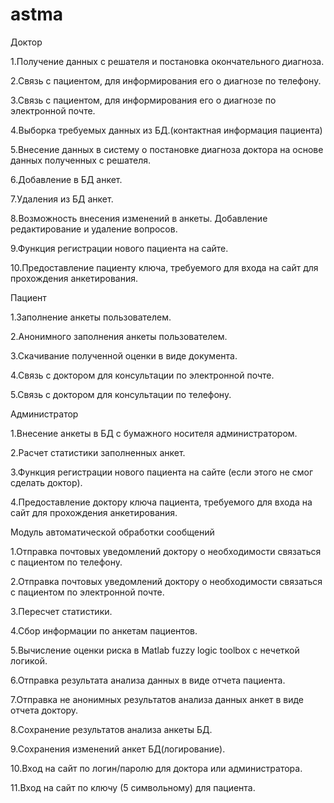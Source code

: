 # astma

Доктор

1.Получение данных с решателя и постановка окончательного диагноза.

2.Связь с пациентом, для информирования его о диагнозе по телефону.

3.Связь с пациентом, для информирования его о диагнозе по электронной почте.

4.Выборка требуемых данных из БД.(контактная информация пациента)

5.Внесение данных в систему о постановке диагноза доктора на основе данных полученных с решателя.

6.Добавление в БД анкет.

7.Удаления из БД анкет.

8.Возможность внесения изменений в анкеты. Добавление редактирование и удаление вопросов.

9.Функция регистрации нового пациента на сайте.

10.Предоставление пациенту ключа, требуемого для входа на сайт для прохождения анкетирования.

Пациент

1.Заполнение анкеты пользователем.

2.Анонимного заполнения анкеты пользователем.

3.Скачивание полученной оценки в виде документа.

4.Связь с доктором для консультации по электронной почте.

5.Связь с доктором для консультации по телефону.

Администратор

1.Внесение анкеты в БД с бумажного носителя администратором.

2.Расчет статистики заполненных анкет.

3.Функция регистрации нового пациента на сайте (если этого не смог сделать доктор).

4.Предоставление доктору ключа пациента, требуемого для входа на сайт для прохождения анкетирования.

Модуль автоматической обработки сообщений

1.Отправка почтовых уведомлений доктору о необходимости связаться с пациентом по телефону.

2.Отправка почтовых уведомлений доктору о необходимости связаться с пациентом по электронной почте.

3.Пересчет статистики.

4.Сбор информации по анкетам пациентов.

5.Вычисление оценки риска в Matlab fuzzy logic toolbox с нечеткой логикой.

6.Отправка результата анализа данных в виде отчета пациента.

7.Отправка не анонимных результатов анализа данных анкет в виде отчета доктору.

8.Сохранение результатов анализа анкеты БД.

9.Сохранения изменений анкет БД(логирование).

10.Вход на сайт по логин/паролю для доктора или администратора.

11.Вход на сайт по ключу (5 символьному) для пациента.
 
